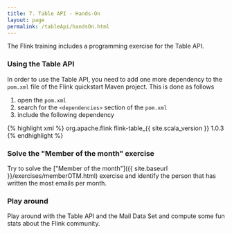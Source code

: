 ```yaml
---
title: 7. Table API - Hands-On
layout: page
permalink: /tableApi/handsOn.html
---
```


The Flink training includes a programming exercise for the Table API. 

### Using the Table API

In order to use the Table API, you need to add one more dependency to the `pom.xml` file of the Flink quickstart Maven project. This is done as follows

1. open the `pom.xml`
1. search for the `<dependencies>` section of the `pom.xml`
1. include the following dependency

{% highlight xml %}
 <dependency>
    <groupId>org.apache.flink</groupId>
    <artifactId>flink-table_{{ site.scala_version }}</artifactId>
    <version>1.0.3</version>
</dependency>
{% endhighlight %}


### Solve the "Member of the month" exercise

Try to solve the ["Member of the month"]({{ site.baseurl }}/exercises/memberOTM.html) exercise and identify the person that has written the most emails per month.

### Play around 

Play around with the Table API and the Mail Data Set and compute some fun stats about the Flink community.
